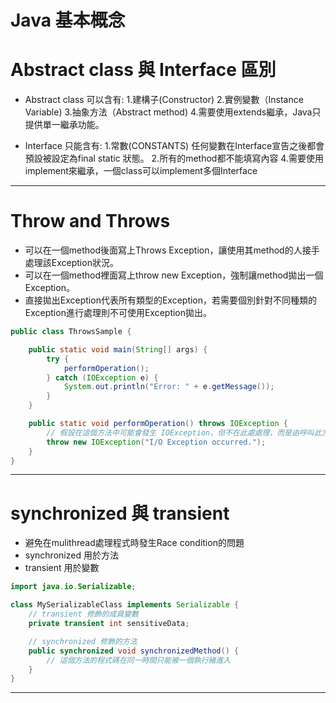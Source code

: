 # Java 基本概念
# Abstract class 與 Interface 區別
* Abstract class 可以含有:
  1.建構子(Constructor)
  2.實例變數（Instance Variable) 
  3.抽象方法（Abstract method) 
  4.需要使用extends繼承，Java只提供單一繼承功能。

* Interface 只能含有:
  1.常數(CONSTANTS)
  任何變數在Interface宣告之後都會預設被設定為final static 狀態。
  2.所有的method都不能填寫內容
  4.需要使用implement來繼承，一個class可以implement多個Interface
***
# Throw and Throws 
* 可以在一個method後面寫上Throws Exception，讓使用其method的人接手處理該Exception狀況。
* 可以在一個method裡面寫上throw new Exception，強制讓method拋出一個Exception。
* 直接拋出Exception代表所有類型的Exception，若需要個別針對不同種類的Exception進行處理則不可使用Exception拋出。
```java
public class ThrowsSample {

    public static void main(String[] args) {
        try {
            performOperation();
        } catch (IOException e) {
            System.out.println("Error: " + e.getMessage());
        }
    }

    public static void performOperation() throws IOException {
        // 假設在這個方法中可能會發生 IOException，但不在此處處理，而是由呼叫此方法的程式碼處理
        throw new IOException("I/O Exception occurred.");
    }
}
``` 
***

# synchronized 與 transient
* 避免在mulithread處理程式時發生Race condition的問題
* synchronized 用於方法
* transient 用於變數
```java
import java.io.Serializable;

class MySerializableClass implements Serializable {
    // transient 修飾的成員變數
    private transient int sensitiveData;

    // synchronized 修飾的方法
    public synchronized void synchronizedMethod() {
        // 這個方法的程式碼在同一時間只能被一個執行緒進入
    }
}
```
***

